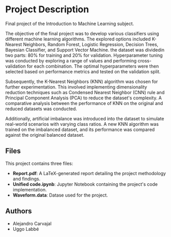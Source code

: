 # Project Description
Final project of the Introduction to Machine Learning subject.

The objective of the final project was to develop various classifiers using different machine learning algorithms. The explored options included K-Nearest Neighbors, Random Forest, Logistic Regression, Decision Trees, Bayesian Classifier, and Support Vector Machine. the dataset was dividedin two parts: 80% for training and 20% for validation. Hyperparameter tuning was conducted by exploring a range of values and performing cross-validation for each combination. The optimal hyperparameters were then selected based on performance metrics and tested on the validation split.

Subsequently, the K-Nearest Neighbors (KNN) algorithm was chosen for further experimentation. This involved implementing dimensionality reduction techniques such as Condensed Nearest Neighbor (CNN) rule and Principal Component Analysis (PCA) to reduce the dataset's complexity. A comparative analysis between the performance of KNN on the original and reduced datasets was conducted.

Additionally, artificial imbalance was introduced into the dataset to simulate real-world scenarios with varying class ratios. A new KNN algorithm was trained on the imbalanced dataset, and its performance was compared against the original balanced dataset.

## Files
This project contains three files:
- **Report.pdf**: A LaTeX-generated report detailing the project methodology and findings.
- **Unified code.ipynb**: Jupyter Notebook containing the project's code implementation.
- **Waveform.data**: Datase used for the project.

## Authors
- Alejandro Carvajal
- Uggo Labbé


